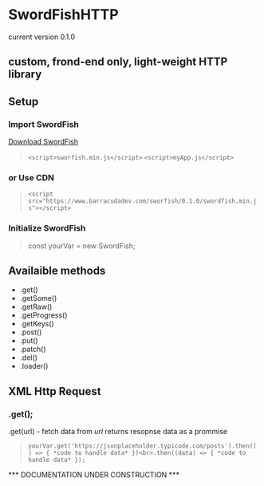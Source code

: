 # SwordFishHTTP
current version 0.1.0

## custom, frond-end only, light-weight HTTP library

## Setup

### Import SwordFish

[Download SwordFish](http://www.barracudadev.com)

> `<script>sworfish.min.js</script>`
> `<script>myApp.js</script>`

### or Use CDN

> `<script src="https://www.barracudadev.com/sworfish/0.1.0/swordfish.min.js"></script>`

### Initialize SwordFish

> const yourVar = new SwordFish;

## Availaible methods
* .get()
* .getSome()
* .getRaw()
* .getProgress()
* .getKeys()
* .post()
* .put()
* .patch()
* .del()
* .loader()

## XML Http Request

### .get();
 .get(url) - fetch data from *url* returns resopnse data as a prommise

> `yourVar.get('https://jsonplaceholder.typicode.com/posts').then(() => { *code to handle data* })<br>.then((data) => { *code to handle data* });`

 *** DOCUMENTATION UNDER CONSTRUCTION ***
